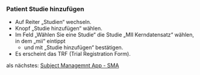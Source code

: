### Patient Studie hinzufügen

* Auf Reiter „Studien“ wechseln.
* Knopf „Studie hinzufügen“ wählen.
* Im Feld „Wählen Sie eine Studie“ die Studie „MII Kerndatensatz“ wählen, in dem „mii“ eintippt
  * und mit „Studie hinzufügen“ bestätigen.
* Es erscheint das TRF (Trial Registration Form).

als nächstes: [Subject Managemnt App - SMA](training_4__SMA.md)
